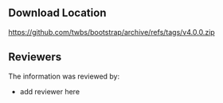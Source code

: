 ## Download Location

https://github.com/twbs/bootstrap/archive/refs/tags/v4.0.0.zip

## Reviewers

The information was reviewed by:

* add reviewer here